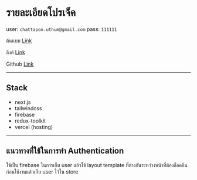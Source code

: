 # รายละเอียดโปรเจ็ค

user: `chattapon.uthum@gmail.com`
pass: `111111`

ต้นแบบ [Link](https://www.uplabs.com/posts/mobile-notes-app-ui-design-template-a6fc218c-d639-4366-b77f-d8ae7aa1f124)

ลิงค์ [Link](https://edispro-note-app.vercel.app/)

Github [Link](https://github.com/bluenightz/edispro-note-app/tree/main)

---

## Stack

- next.js
- tailwindcss
- firebase
- redux-toolkit
- vercel (hosting)

---

## แนวทางที่ใช้ในการทำ Authentication

ใช้เป็น firebase ในการเก็บ user แล้วใช้ layout template ที่ต่างกันระหว่างหน้าที่ต้องล็อคอินก่อนใช้งานแล้วเก็บ user ไว้ใน store
